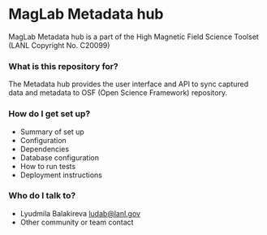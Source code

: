 
# MagLab Metadata hub
MagLab Metadata	  hub is a part of the  High Magnetic Field Science Toolset (LANL Copyright No. C20099)


### What is this repository for? ###

The Metadata hub  provides the user interface and  API to sync captured data and metadata  to OSF (Open Science Framework) repository.  


### How do I get set up? ###

* Summary of set up
* Configuration
* Dependencies
* Database configuration
* How to run tests
* Deployment instructions



### Who do I talk to? ###

* Lyudmila Balakireva ludab@lanl.gov
* Other community or team contact